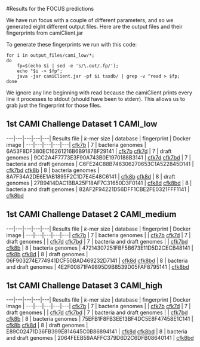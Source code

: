 #Results for the FOCUS predictions

We have run focus with a couple of different parameters, and so we generated eight different output files. Here are the output files and their fingerprints from camiClient.jar

To generate these fingerprints we run with this code:

```
for i in output_files/cami_low/*;
do
	fp=$(echo $i | sed -e 's/\.out/.fp/');
	echo "$i -> $fp";
	java -jar camiClient.jar -pf $i taxdb/ | grep -v ^read > $fp;
done
```

We ignore any line beginning with read because the camiClient prints every line it processes to stdout (should have been to stderr). This allows us to grab just the fingerprint for those files.


## 1st CAMI Challenge Dataset 1 CAMI_low

---|---|---|---|---|
Results file | *k*-mer size | database | fingerprint | Docker image |
---|---|---|---|---|
[cfk7b](cami_low/cfk7b.out)  | 7 | bacteria genomes | 6A53F8DF380EC16261216B6B9187BF29141 | [cfk7b](https://registry.hub.docker.com/u/linsalrob/cfk7b/)
[cfk7d](cami_low/cfk7d.out)  | 7 | draft genomes | 9CC2A4F7773E3F90A743B0E1970188B3141 | [cfk7d](https://registry.hub.docker.com/u/linsalrob/cfk7d/)
[cfk7bd](cami_low/cfk7bd.out) | 7 | bacteria and draft genomes | C6FE24C88B746306270653C1A522845D141 | [cfk7bd](https://registry.hub.docker.com/u/linsalrob/cfk7bd/)
[cfk8b](cami_low/cfk8b.out)  | 8 | bacteria genomes | 8A7F34A2DE6E1AB1895F2C1D7E4E48C6141 | [cfk8b](https://registry.hub.docker.com/u/linsalrob/cfk8b/)
[cfk8d](cami_low/cfk8d.out)  | 8 | draft genomes | 27B9414DAC1BBA25F18AF7C31650D3F0141 |  [cfk8d](https://registry.hub.docker.com/u/linsalrob/cfk8d/)
[cfk8bd](cami_low/cfk8bd.out) | 8 | bacteria and draft genomes | 82AF2F94221D56DFF1CBE2FE0321FFF1141 | [cfk8bd](https://registry.hub.docker.com/u/linsalrob/cfk8bd/)


## 1st CAMI Challenge Dataset 2 CAMI_medium

---|---|---|---|---|
Results file | *k*-mer size | database | fingerprint | Docker image |
---|---|---|---|---|
[cfk7b](cami_mid/cfk7b.out)  | 7 | bacteria genomes |  | [cfk7b](https://registry.hub.docker.com/u/linsalrob/cfk7b/)
[cfk7d](cami_mid/cfk7d.out)  | 7 | draft genomes |  | [cfk7d](https://registry.hub.docker.com/u/linsalrob/cfk7d/)
[cfk7bd](cami_mid/cfk7bd.out) | 7 | bacteria and draft genomes |  | [cfk7bd](https://registry.hub.docker.com/u/linsalrob/cfk7bd/)
[cfk8b](cami_mid/cfk8b.out)  | 8 | bacteria genomes | 47214307251FBF5B673E11D5D2CECB48141 | [cfk8b](https://registry.hub.docker.com/u/linsalrob/cfk8b/)
[cfk8d](cami_mid/cfk8d.out)  | 8 | draft genomes | 06F903274E774941DCF50BAD469232D7141 | [cfk8d](https://registry.hub.docker.com/u/linsalrob/cfk8d/)
[cfk8bd](cami_mid/cfk8bd.out) | 8 | bacteria and draft genomes | 4E2F00871FA9895D9B8539D05FAF8795141 | [cfk8bd](https://registry.hub.docker.com/u/linsalrob/cfk8bd/)


## 1st CAMI Challenge Dataset 3 CAMI_high


---|---|---|---|---|
Results file | *k*-mer size | database | fingerprint | Docker image |
---|---|---|---|---|
[cfk7b](cami_high/cfk7b.out)  | 7 | bacteria genomes |  | [cfk7b](https://registry.hub.docker.com/u/linsalrob/cfk7b/)
[cfk7d](cami_high/cfk7d.out)  | 7 | draft genomes |  | [cfk7d](https://registry.hub.docker.com/u/linsalrob/cfk7d/)
[cfk7bd](cami_high/cfk7bd.out) | 7 | bacteria and draft genomes |  | [cfk7bd](https://registry.hub.docker.com/u/linsalrob/cfk7bd/)
[cfk8b](cami_high/cfk8b.out)  | 8 | bacteria genomes | 75EFB1F8FB3EE13BF4DC5E8F47458E1C141 | [cfk8b](https://registry.hub.docker.com/u/linsalrob/cfk8b/)
[cfk8d](cami_high/cfk8d.out)  | 8 | draft genomes | E89C02471D36FB399E814645C0B86894141 | [cfk8d](https://registry.hub.docker.com/u/linsalrob/cfk8d/)
[cfk8bd](cami_high/cfk8bd.out) | 8 | bacteria and draft genomes | 2064FEEB59AAFFC379D6D2C6DFB08640141 | [cfk8bd](https://registry.hub.docker.com/u/linsalrob/cfk8bd/)







